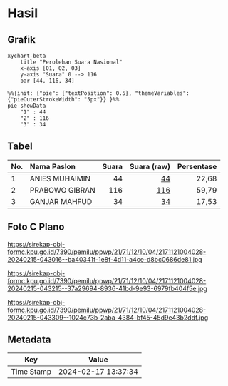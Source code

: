 # Hasil

## Grafik

```mermaid
xychart-beta
    title "Perolehan Suara Nasional"
    x-axis [01, 02, 03]
    y-axis "Suara" 0 --> 116
    bar [44, 116, 34]
```

```mermaid
%%{init: {"pie": {"textPosition": 0.5}, "themeVariables": {"pieOuterStrokeWidth": "5px"}} }%%
pie showData
    "1" : 44
    "2" : 116
    "3" : 34
```

## Tabel

| No. | Nama Paslon    | Suara | Suara (raw) | Persentase |
|:--- |:-------------- | -----:| -----------:| ----------:|
| 1   | ANIES MUHAIMIN | 44    | [44][p-1]   | 22,68      |
| 2   | PRABOWO GIBRAN | 116   | [116][p-2]  | 59,79      |
| 3   | GANJAR MAHFUD  | 34    | [34][p-3]   | 17,53      |


[p-1]: https://github.com/gigit-pemilu/pemilu-2024/blob/main/pilpres/hitung-suara/sub/21-kepulauan-riau/sub/71-kota-batam/sub/12-batu-aji/sub/1004-bukit-tempayan/sub/028-tps/sub/paslon-1.txt
[p-2]: https://github.com/gigit-pemilu/pemilu-2024/blob/main/pilpres/hitung-suara/sub/21-kepulauan-riau/sub/71-kota-batam/sub/12-batu-aji/sub/1004-bukit-tempayan/sub/028-tps/sub/paslon-2.txt
[p-3]: https://github.com/gigit-pemilu/pemilu-2024/blob/main/pilpres/hitung-suara/sub/21-kepulauan-riau/sub/71-kota-batam/sub/12-batu-aji/sub/1004-bukit-tempayan/sub/028-tps/sub/paslon-3.txt

## Foto C Plano

https://sirekap-obj-formc.kpu.go.id/7390/pemilu/ppwp/21/71/12/10/04/2171121004028-20240215-043016--ba40341f-1e8f-4d11-a4ce-d8bc0686de81.jpg

https://sirekap-obj-formc.kpu.go.id/7390/pemilu/ppwp/21/71/12/10/04/2171121004028-20240215-043215--37a29694-8936-41bd-9e93-6979fb404f5e.jpg

https://sirekap-obj-formc.kpu.go.id/7390/pemilu/ppwp/21/71/12/10/04/2171121004028-20240215-043309--1024c73b-2aba-4384-bf45-45d9e43b2ddf.jpg


## Metadata

| Key        | Value               |
| ---------- | ------------------- |
| Time Stamp | 2024-02-17 13:37:34 |




